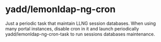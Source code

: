 # yadd/lemonldap-ng-cron

Just a periodic task that maintain LLNG session databases. When using many
portal instances, disable cron in it and launch periodically yadd/lemonldap-ng-cron-task
to run sessions databases maintenance.
